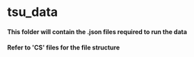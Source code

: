 # tsu_data
#### This folder will contain the .json files required to run the data
#### Refer to 'CS' files for the file structure